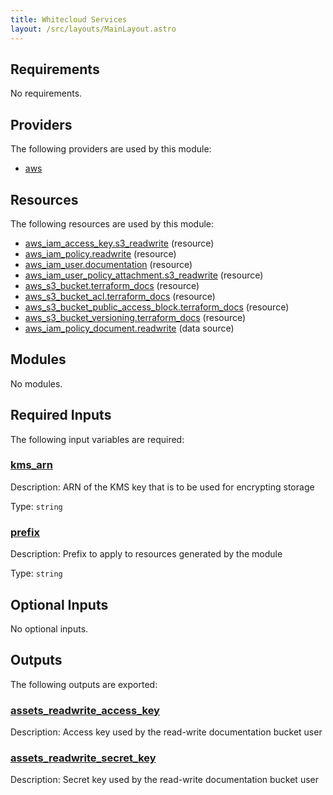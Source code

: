 ```yaml
---
title: Whitecloud Services
layout: /src/layouts/MainLayout.astro
---
```




## Requirements

No requirements.

## Providers

The following providers are used by this module:

- <a name="provider_aws"></a> [aws](#provider\_aws)

## Resources

The following resources are used by this module:

- [aws_iam_access_key.s3_readwrite](https://registry.terraform.io/providers/hashicorp/aws/latest/docs/resources/iam_access_key) (resource)
- [aws_iam_policy.readwrite](https://registry.terraform.io/providers/hashicorp/aws/latest/docs/resources/iam_policy) (resource)
- [aws_iam_user.documentation](https://registry.terraform.io/providers/hashicorp/aws/latest/docs/resources/iam_user) (resource)
- [aws_iam_user_policy_attachment.s3_readwrite](https://registry.terraform.io/providers/hashicorp/aws/latest/docs/resources/iam_user_policy_attachment) (resource)
- [aws_s3_bucket.terraform_docs](https://registry.terraform.io/providers/hashicorp/aws/latest/docs/resources/s3_bucket) (resource)
- [aws_s3_bucket_acl.terraform_docs](https://registry.terraform.io/providers/hashicorp/aws/latest/docs/resources/s3_bucket_acl) (resource)
- [aws_s3_bucket_public_access_block.terraform_docs](https://registry.terraform.io/providers/hashicorp/aws/latest/docs/resources/s3_bucket_public_access_block) (resource)
- [aws_s3_bucket_versioning.terraform_docs](https://registry.terraform.io/providers/hashicorp/aws/latest/docs/resources/s3_bucket_versioning) (resource)
- [aws_iam_policy_document.readwrite](https://registry.terraform.io/providers/hashicorp/aws/latest/docs/data-sources/iam_policy_document) (data source)

## Modules

No modules.

## Required Inputs

The following input variables are required:

### <a name="input_kms_arn"></a> [kms\_arn](#input\_kms\_arn)

Description: ARN of the KMS key that is to be used for encrypting storage

Type: `string`

### <a name="input_prefix"></a> [prefix](#input\_prefix)

Description: Prefix to apply to resources generated by the module

Type: `string`

## Optional Inputs

No optional inputs.

## Outputs

The following outputs are exported:

### <a name="output_assets_readwrite_access_key"></a> [assets\_readwrite\_access\_key](#output\_assets\_readwrite\_access\_key)

Description: Access key used by the read-write documentation bucket user

### <a name="output_assets_readwrite_secret_key"></a> [assets\_readwrite\_secret\_key](#output\_assets\_readwrite\_secret\_key)

Description: Secret key used by the read-write documentation bucket user



